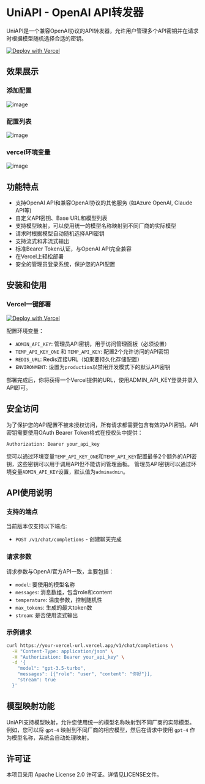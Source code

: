 # UniAPI - OpenAI API转发器

UniAPI是一个兼容OpenAI协议的API转发器，允许用户管理多个API密钥并在请求时根据模型随机选择合适的密钥。

[![Deploy with Vercel](https://vercel.com/button)](https://vercel.com/new/clone?repository-url=https%3A%2F%2Fgithub.com%2Fzhangtyzzz%2Funi-api&env=ADMIN_API_KEY,TEMP_API_KEY,ENVIRONMENT&envDescription=%60ADMIN_API_KEY%60%3A%20%E7%AE%A1%E7%90%86%E5%91%98API%E5%AF%86%E9%92%A5%EF%BC%8C%E7%94%A8%E4%BA%8E%E8%AE%BF%E9%97%AE%E7%AE%A1%E7%90%86%E9%9D%A2%E6%9D%BF%EF%BC%88%E5%BF%85%E9%A1%BB%E8%AE%BE%E7%BD%AE%EF%BC%89%20%20%60TEMP_API_KEY_ONE%60%20%E5%92%8C%20%60TEMP_API_KEY%60%3A%20%E9%85%8D%E7%BD%AE2%E4%B8%AA%E5%85%81%E8%AE%B8%E8%AE%BF%E9%97%AE%E7%9A%84API%E5%AF%86%E9%92%A5%20%60REDIS_URL%60%3A%20Redis%E8%BF%9E%E6%8E%A5URL%EF%BC%88%E5%A6%82%E6%9E%9C%E8%A6%81%E6%8C%81%E4%B9%85%E5%8C%96%E5%AD%98%E5%82%A8%E9%85%8D%E7%BD%AE%EF%BC%89%20%60ENVIRONMENT%60%3A%20%E8%AE%BE%E7%BD%AE%E4%B8%BA%60production%60%E4%BB%A5%E7%A6%81%E7%94%A8%E5%BC%80%E5%8F%91%E6%A8%A1%E5%BC%8F%E4%B8%8B%E7%9A%84%E9%BB%98%E8%AE%A4API%E5%AF%86%E9%92%A5)

## 效果展示
### 添加配置
![image](https://github.com/user-attachments/assets/297461f8-1d4a-40ab-9e36-ae7a1da3dae7)
### 配置列表
![image](https://github.com/user-attachments/assets/bb9d3bef-da29-467f-b722-2287aa570c08)
### vercel环境变量
![image](https://github.com/user-attachments/assets/6e9fc577-e8c2-4693-a677-614b7328b0ed)



## 功能特点

- 支持OpenAI API和兼容OpenAI协议的其他服务 (如Azure OpenAI, Claude API等)
- 自定义API密钥、Base URL和模型列表
- 支持模型映射，可以使用统一的模型名称映射到不同厂商的实际模型
- 请求时根据模型自动随机选择API密钥
- 支持流式和非流式输出
- 标准Bearer Token认证，与OpenAI API完全兼容
- 在Vercel上轻松部署
- 安全的管理员登录系统，保护您的API配置

## 安装和使用


### Vercel一键部署
[![Deploy with Vercel](https://vercel.com/button)](https://vercel.com/new/clone?repository-url=https%3A%2F%2Fgithub.com%2Fzhangtyzzz%2Funi-api&env=ADMIN_API_KEY,TEMP_API_KEY,ENVIRONMENT&envDescription=%60ADMIN_API_KEY%60%3A%20%E7%AE%A1%E7%90%86%E5%91%98API%E5%AF%86%E9%92%A5%EF%BC%8C%E7%94%A8%E4%BA%8E%E8%AE%BF%E9%97%AE%E7%AE%A1%E7%90%86%E9%9D%A2%E6%9D%BF%EF%BC%88%E5%BF%85%E9%A1%BB%E8%AE%BE%E7%BD%AE%EF%BC%89%20%20%60TEMP_API_KEY_ONE%60%20%E5%92%8C%20%60TEMP_API_KEY%60%3A%20%E9%85%8D%E7%BD%AE2%E4%B8%AA%E5%85%81%E8%AE%B8%E8%AE%BF%E9%97%AE%E7%9A%84API%E5%AF%86%E9%92%A5%20%60REDIS_URL%60%3A%20Redis%E8%BF%9E%E6%8E%A5URL%EF%BC%88%E5%A6%82%E6%9E%9C%E8%A6%81%E6%8C%81%E4%B9%85%E5%8C%96%E5%AD%98%E5%82%A8%E9%85%8D%E7%BD%AE%EF%BC%89%20%60ENVIRONMENT%60%3A%20%E8%AE%BE%E7%BD%AE%E4%B8%BA%60production%60%E4%BB%A5%E7%A6%81%E7%94%A8%E5%BC%80%E5%8F%91%E6%A8%A1%E5%BC%8F%E4%B8%8B%E7%9A%84%E9%BB%98%E8%AE%A4API%E5%AF%86%E9%92%A5)

配置环境变量：
   - `ADMIN_API_KEY`: 管理员API密钥，用于访问管理面板（必须设置）
   - `TEMP_API_KEY_ONE` 和 `TEMP_API_KEY`: 配置2个允许访问的API密钥
   - `REDIS_URL`: Redis连接URL（如果要持久化存储配置）
   - `ENVIRONMENT`: 设置为`production`以禁用开发模式下的默认API密钥

部署完成后，你将获得一个Vercel提供的URL，使用ADMIN_API_KEY登录并录入API即可。

## 安全访问

为了保护您的API配置不被未授权访问，所有请求都需要包含有效的API密钥。API密钥需要使用OAuth Bearer Token格式在授权头中提供：

```
Authorization: Bearer your_api_key
```

您可以通过环境变量`TEMP_API_KEY_ONE`和`TEMP_API_KEY`配置最多2个额外的API密钥，这些密钥可以用于调用API但不能访问管理面板。
管理员API密钥可以通过环境变量`ADMIN_API_KEY`设置，默认值为`adminadmin`。

## API使用说明

### 支持的端点

当前版本仅支持以下端点:
- `POST /v1/chat/completions` - 创建聊天完成

### 请求参数

请求参数与OpenAI官方API一致，主要包括：
- `model`: 要使用的模型名称
- `messages`: 消息数组，包含role和content
- `temperature`: 温度参数，控制随机性
- `max_tokens`: 生成的最大token数
- `stream`: 是否使用流式输出

### 示例请求

```bash
curl https://your-vercel-url.vercel.app/v1/chat/completions \
  -H "Content-Type: application/json" \
  -H "Authorization: Bearer your_api_key" \
  -d '{
    "model": "gpt-3.5-turbo",
    "messages": [{"role": "user", "content": "你好"}],
    "stream": true
  }'
```

## 模型映射功能

UniAPI支持模型映射，允许您使用统一的模型名称映射到不同厂商的实际模型。例如，您可以将 `gpt-4` 映射到不同厂商的相应模型，然后在请求中使用 `gpt-4` 作为模型名称，系统会自动处理映射。

## 许可证

本项目采用 Apache License 2.0 许可证。详情见LICENSE文件。
